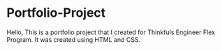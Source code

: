 # Portfolio-Project
Hello,
This is a portfolio project that I created for Thinkfuls Engineer Flex Program. It was created using HTML and CSS.

